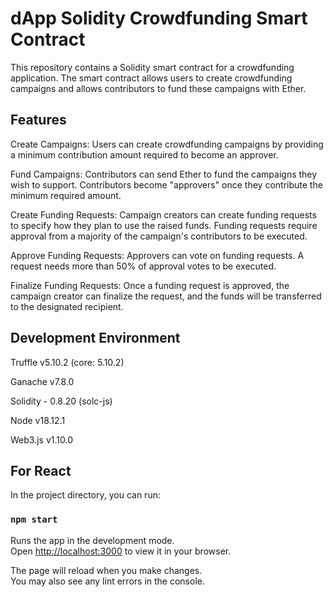 # dApp Solidity Crowdfunding Smart Contract
This repository contains a Solidity smart contract for a crowdfunding application. The smart contract allows users to create crowdfunding campaigns and allows contributors to fund these campaigns with Ether. 


## Features
Create Campaigns: Users can create crowdfunding campaigns by providing a minimum contribution amount required to become an approver.

Fund Campaigns: Contributors can send Ether to fund the campaigns they wish to support. Contributors become "approvers" once they contribute the minimum required amount.

Create Funding Requests: Campaign creators can create funding requests to specify how they plan to use the raised funds. Funding requests require approval from a majority of the campaign's contributors to be executed.

Approve Funding Requests: Approvers can vote on funding requests. A request needs more than 50% of approval votes to be executed.

Finalize Funding Requests: Once a funding request is approved, the campaign creator can finalize the request, and the funds will be transferred to the designated recipient.

## Development Environment
Truffle v5.10.2 (core: 5.10.2)

Ganache v7.8.0

Solidity - 0.8.20 (solc-js)

Node v18.12.1

Web3.js v1.10.0

## For React 

In the project directory, you can run:

### `npm start`

Runs the app in the development mode.\
Open [http://localhost:3000](http://localhost:3000) to view it in your browser.

The page will reload when you make changes.\
You may also see any lint errors in the console.


